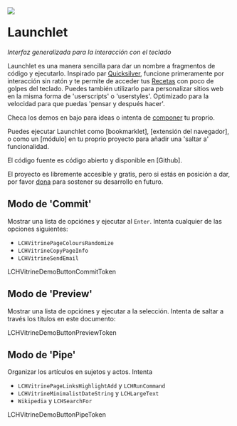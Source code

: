 <img class="LCHVitrineLogo" src="/_shared/LCHRootLink/ui-assets/logo.svg" align="left">

# Launchlet
_Interfaz generalizada para la interacción con el teclado_

Launchlet es una manera sencilla para dar un nombre a fragmentos de código y ejecutarlo. Inspirado par [Quicksilver](https://qsapp.com), funcione primeramente por interacción sin ratón y te permite de acceder tus [Recetas](LCHVitrineTokenGuideURL) con poco de golpes del teclado. Puedes también utilizarlo para personalizar sitios web en la misma forma de 'userscripts' o 'userstyles'. Optimizado para la velocidad para que puedas 'pensar y después hacer'.

Checa los demos en bajo para ideas o intenta de [componer](LCHVitrineTokenComposeURL) tu proprio.

Puedes ejecutar Launchlet como [bookmarklet], [extensión del navegador], o como un [módulo] en tu proprio proyecto para añadir una 'saltar a' funcionalidad.

El código fuente es código abierto y disponible en [Github].

El proyecto es libremente accesible y gratis, pero si estás en posición a dar, por favor [dona](LCH_SHARED_DONATE_URL) para sostener su desarrollo en futuro.

## Modo de 'Commit'

Mostrar una lista de opciónes y ejecutar al `Enter`. Intenta cualquier de las opciones siguientes:
- `LCHVitrinePageColoursRandomize`
- `LCHVitrineCopyPageInfo`
- `LCHVitrineSendEmail`

LCHVitrineDemoButtonCommitToken

## Modo de 'Preview'

Mostrar una lista de opciónes y ejecutar a la selección. Intenta de saltar a través los títulos en este documento:

LCHVitrineDemoButtonPreviewToken

## Modo de 'Pipe'

Organizar los artículos en sujetos y actos. Intenta
- `LCHVitrinePageLinksHighlightAdd` y `LCHRunCommand`
- `LCHVitrineMinimalistDateString` y `LCHLargeText`
- `Wikipedia` y `LCHSearchFor`

LCHVitrineDemoButtonPipeToken
